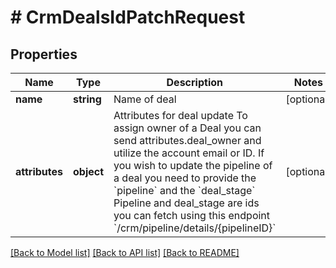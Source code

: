 # # CrmDealsIdPatchRequest

## Properties

Name | Type | Description | Notes
------------ | ------------- | ------------- | -------------
**name** | **string** | Name of deal | [optional]
**attributes** | **object** | Attributes for deal update  To assign owner of a Deal you can send attributes.deal_owner and utilize the account email or ID.  If you wish to update the pipeline of a deal you need to provide the &#x60;pipeline&#x60; and the &#x60;deal_stage&#x60;  Pipeline and deal_stage are ids you can fetch using this endpoint &#x60;/crm/pipeline/details/{pipelineID}&#x60; | [optional]

[[Back to Model list]](../../README.md#models) [[Back to API list]](../../README.md#endpoints) [[Back to README]](../../README.md)
